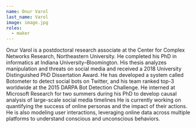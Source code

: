 ```yaml
---
name: Onur Varol
last_name: Varol
image: image.jpg
roles:
  - maker
---
```

Onur Varol is a postdoctoral research associate at the Center for Complex Networks Research, Northeastern University. He completed his PhD in informatics at Indiana University–Bloomington. His thesis analyzes manipulation and threats on social media and received a 2018 University Distinguished PhD Dissertation Award. He has developed a system called Botometer to detect social bots on Twitter, and his team ranked top-3 worldwide at the 2015 DARPA Bot Detection Challenge. He interned at Microsoft Research for two summers during his PhD to develop causal analysis of large-scale social media timelines He is currently working on quantifying the success of online personas and the impact of their actions. He is also modeling user interactions, leveraging online data across multiple platforms to understand conscious and unconscious behaviors. 